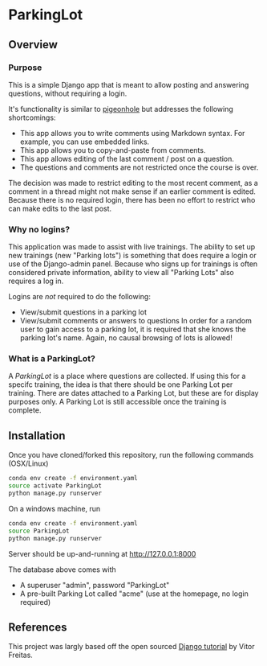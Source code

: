 # ParkingLot

## Overview
### Purpose

This is a simple Django app that is meant to allow posting and answering questions, without requiring a login.

It's functionality is similar to [pigeonhole](http://pigeonhole.at/) but addresses the following shortcomings:

* This app allows you to write comments using Markdown syntax. For example, you can use embedded links.
* This app allows you to copy-and-paste from comments.
* This app allows editing of the last comment / post on a question.
* The questions and comments are not restricted once the course is over.

The decision was made to restrict editing to the most recent comment, as a comment in a thread might not make sense if
an earlier comment is edited. Because there is no required login, there has been no effort to restrict who can make
edits to the last post.

### Why no logins?

This application was made to assist with live trainings. The ability to set up new trainings (new "Parking lots") is
something that does require a login or use of the Django-admin panel. Because who signs up for trainings is often
considered private information, ability to view all "Parking Lots" also requires a log in.

Logins are _not_ required to do the following:
* View/submit questions in a parking lot
* View/submit comments or answers to questions
In order for a random user to gain access to a parking lot, it is required that she knows the parking lot's name. Again,
no causal browsing of lots is allowed!

### What is a ParkingLot?

A *ParkingLot* is a place where questions are collected. If using this for a specifc training, the idea is that there
should be one Parking Lot per training. There are dates attached to a Parking Lot, but these are for display purposes
only. A Parking Lot is still accessible once the training is complete.

## Installation

Once you have cloned/forked this repository, run the following commands (OSX/Linux)
```bash
conda env create -f environment.yaml
source activate ParkingLot
python manage.py runserver
```

On a windows machine, run
```bash
conda env create -f environment.yaml
source ParkingLot
python manage.py runserver
```

Server should be up-and-running at http://127.0.0.1:8000

The database above comes with
* A superuser "admin", password "ParkingLot"
* A pre-built Parking Lot called "acme" (use at the homepage, no login required)

## References

This project was largly based off the open sourced [Django tutorial](https://simpleisbetterthancomplex.com/series/beginners-guide/1.11/) by Vitor Freitas.
